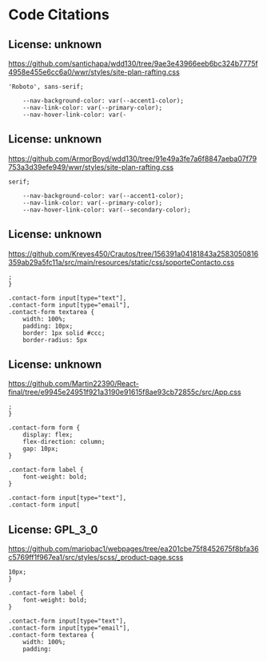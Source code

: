 # Code Citations

## License: unknown
https://github.com/santichapa/wdd130/tree/9ae3e43966eeb6bc324b7775f4958e455e6cc6a0/wwr/styles/site-plan-rafting.css

```
'Roboto', sans-serif;

    --nav-background-color: var(--accent1-color);
    --nav-link-color: var(--primary-color);
    --nav-hover-link-color: var(-
```


## License: unknown
https://github.com/ArmorBoyd/wdd130/tree/91e49a3fe7a6f8847aeba07f79753a3d39efe949/wwr/styles/site-plan-rafting.css

```
serif;

    --nav-background-color: var(--accent1-color);
    --nav-link-color: var(--primary-color);
    --nav-hover-link-color: var(--secondary-color);
```


## License: unknown
https://github.com/Kreyes450/Crautos/tree/156391a04181843a2583050816359ab29a5fc11a/src/main/resources/static/css/soporteContacto.css

```
;
}

.contact-form input[type="text"],
.contact-form input[type="email"],
.contact-form textarea {
    width: 100%;
    padding: 10px;
    border: 1px solid #ccc;
    border-radius: 5px
```


## License: unknown
https://github.com/Martin22390/React-final/tree/e9945e24951f921a3190e91615f8ae93cb72855c/src/App.css

```
;
}

.contact-form form {
    display: flex;
    flex-direction: column;
    gap: 10px;
}

.contact-form label {
    font-weight: bold;
}

.contact-form input[type="text"],
.contact-form input[
```


## License: GPL_3_0
https://github.com/mariobac1/webpages/tree/ea201cbe75f8452675f8bfa36c5769ff1f967ea1/src/styles/scss/_product-page.scss

```
10px;
}

.contact-form label {
    font-weight: bold;
}

.contact-form input[type="text"],
.contact-form input[type="email"],
.contact-form textarea {
    width: 100%;
    padding:
```


